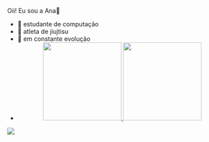 Oii! Eu sou a Ana🙂

- 📖 estudante de computação 
- 🥋 atleta de jiujtisu
- 🤔 em constante evolução
- <div align="center">
  <a href="https://github.com/anabeatrizzdm">
  <img height="180em" src="https://github-readme-stats.vercel.app/api?username=anabeatrizzdm&show_icons=true&theme=dracula&include_all_commits=true&count_private=true"/>
  <img height="180em" src="https://github-readme-stats.vercel.app/api/top-langs/?username=anabeatrizzdm&layout=compact&langs_count=7&theme=dracula"/>
</div>
  
  <div>
    <a href="https://instagram.com/anabeatrizdm_" target="_blank"><img src="https://img.shields.io/badge/-Instagram-%23E4405F?style=for-the-badge&logo=instagram&logoColor=white" target="_blank"></a>
    
  </div>
